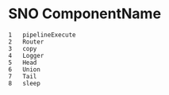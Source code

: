 SNO	ComponentName
==================

    1	pipelineExecute
    2	Router
    3	copy
    4	Logger
    5	Head
    6	Union
    7	Tail
    8   sleep 
